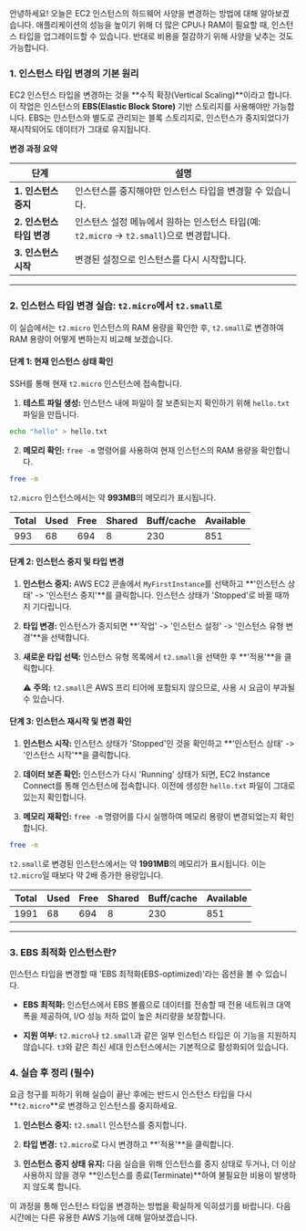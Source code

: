 

안녕하세요! 오늘은 EC2 인스턴스의 하드웨어 사양을 변경하는 방법에 대해 알아보겠습니다. 애플리케이션의 성능을 높이기 위해 더 많은 CPU나 RAM이 필요할 때, 인스턴스 타입을 업그레이드할 수 있습니다. 반대로 비용을 절감하기 위해 사양을 낮추는 것도 가능합니다.

### 1. 인스턴스 타입 변경의 기본 원리

EC2 인스턴스 타입을 변경하는 것을 **수직 확장(Vertical Scaling)**이라고 합니다. 이 작업은 인스턴스의 **EBS(Elastic Block Store)** 기반 스토리지를 사용해야만 가능합니다. EBS는 인스턴스와 별도로 관리되는 블록 스토리지로, 인스턴스가 중지되었다가 재시작되어도 데이터가 그대로 유지됩니다.

**변경 과정 요약**

|단계|설명|
|---|---|
|**1. 인스턴스 중지**|인스턴스를 중지해야만 인스턴스 타입을 변경할 수 있습니다.|
|**2. 인스턴스 타입 변경**|인스턴스 설정 메뉴에서 원하는 인스턴스 타입(예: `t2.micro` -> `t2.small`)으로 변경합니다.|
|**3. 인스턴스 시작**|변경된 설정으로 인스턴스를 다시 시작합니다.|

---

### 2. 인스턴스 타입 변경 실습: `t2.micro`에서 `t2.small`로

이 실습에서는 `t2.micro` 인스턴스의 RAM 용량을 확인한 후, `t2.small`로 변경하여 RAM 용량이 어떻게 변하는지 비교해 보겠습니다.

#### **단계 1: 현재 인스턴스 상태 확인**

SSH를 통해 현재 `t2.micro` 인스턴스에 접속합니다.

1. **테스트 파일 생성:** 인스턴스 내에 파일이 잘 보존되는지 확인하기 위해 `hello.txt` 파일을 만듭니다.

```Bash
echo "hello" > hello.txt
```
    
2. **메모리 확인:** `free -m` 명령어를 사용하여 현재 인스턴스의 RAM 용량을 확인합니다.

```Bash
free -m
```
    
`t2.micro` 인스턴스에서는 약 **993MB**의 메모리가 표시됩니다.
    
|Total|Used|Free|Shared|Buff/cache|Available|
|---|---|---|---|---|---|
|993|68|694|8|230|851|

#### **단계 2: 인스턴스 중지 및 타입 변경**

1. **인스턴스 중지:** AWS EC2 콘솔에서 `MyFirstInstance`를 선택하고 **'인스턴스 상태' -> '인스턴스 중지'**를 클릭합니다. 인스턴스 상태가 'Stopped'로 바뀔 때까지 기다립니다.
    
2. **타입 변경:** 인스턴스가 중지되면 **'작업' -> '인스턴스 설정' -> '인스턴스 유형 변경'**을 선택합니다.
    
3. **새로운 타입 선택:** 인스턴스 유형 목록에서 `t2.small`을 선택한 후 **'적용'**을 클릭합니다.
    
    ⚠️ **주의:** `t2.small`은 AWS 프리 티어에 포함되지 않으므로, 사용 시 요금이 부과될 수 있습니다.
    

#### **단계 3: 인스턴스 재시작 및 변경 확인**

1. **인스턴스 시작:** 인스턴스 상태가 'Stopped'인 것을 확인하고 **'인스턴스 상태' -> '인스턴스 시작'**을 클릭합니다.
    
2. **데이터 보존 확인:** 인스턴스가 다시 'Running' 상태가 되면, EC2 Instance Connect를 통해 인스턴스에 접속합니다. 이전에 생성한 `hello.txt` 파일이 그대로 있는지 확인합니다.
    
3. **메모리 재확인:** `free -m` 명령어를 다시 실행하여 메모리 용량이 변경되었는지 확인합니다.
    
```Bash
free -m
```
    
`t2.small`로 변경된 인스턴스에서는 약 **1991MB**의 메모리가 표시됩니다. 이는 `t2.micro`일 때보다 약 2배 증가한 용량입니다.

|Total|Used|Free|Shared|Buff/cache|Available|
|---|---|---|---|---|---|
|1991|68|694|8|230|851|


---

### 3. EBS 최적화 인스턴스란?

인스턴스 타입을 변경할 때 'EBS 최적화(EBS-optimized)'라는 옵션을 볼 수 있습니다.

- **EBS 최적화:** 인스턴스에서 EBS 볼륨으로 데이터를 전송할 때 전용 네트워크 대역폭을 제공하여, I/O 성능 저하 없이 높은 처리량을 보장합니다.
    
- **지원 여부:** `t2.micro`나 `t2.small`과 같은 일부 인스턴스 타입은 이 기능을 지원하지 않습니다. `t3`와 같은 최신 세대 인스턴스에서는 기본적으로 활성화되어 있습니다.

### 4. 실습 후 정리 (필수)

요금 청구를 피하기 위해 실습이 끝난 후에는 반드시 인스턴스 타입을 다시 **`t2.micro`**로 변경하고 인스턴스를 중지하세요.

1. **인스턴스 중지:** `t2.small` 인스턴스를 중지합니다.
    
2. **타입 변경:** `t2.micro`로 다시 변경하고 **'적용'**을 클릭합니다.
    
3. **인스턴스 중지 상태 유지:** 다음 실습을 위해 인스턴스를 중지 상태로 두거나, 더 이상 사용하지 않을 경우 **인스턴스를 종료(Terminate)**하여 불필요한 비용이 발생하지 않도록 합니다.
    

이 과정을 통해 인스턴스 타입을 변경하는 방법을 확실하게 익히셨기를 바랍니다. 다음 시간에는 다른 유용한 AWS 기능에 대해 알아보겠습니다.